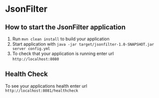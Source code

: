 # JsonFilter

How to start the JsonFilter application
---

1. Run `mvn clean install` to build your application
1. Start application with `java -jar target/jsonfilter-1.0-SNAPSHOT.jar server config.yml`
1. To check that your application is running enter url `http://localhost:8080`

Health Check
---

To see your applications health enter url `http://localhost:8081/healthcheck`
